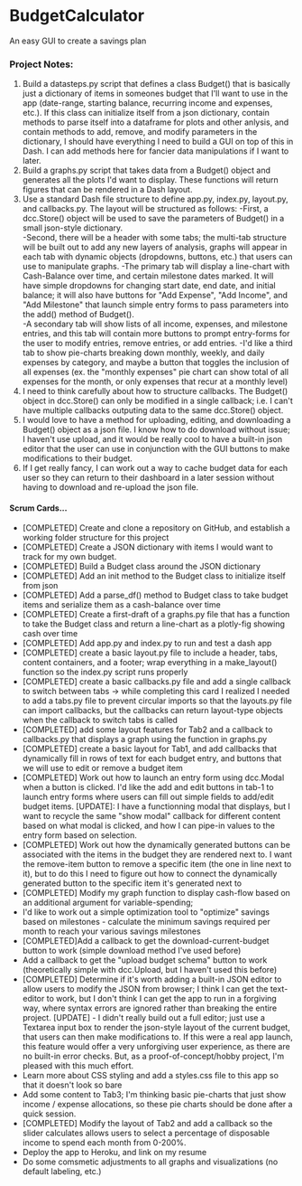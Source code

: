 # BudgetCalculator
An easy GUI to create a savings plan

### Project Notes:
1. Build a datasteps.py script that defines a class Budget() that is basically just a dictionary of items in someones budget that I'll want to use in the app (date-range, starting balance, recurring income and expenses, etc.).  If this class can initialize itself from a json dictionary, contain methods to parse itself into a dataframe for plots and other anlysis, and contain methods to add, remove, and modify parameters in the dictionary, I should have everything I need to build a GUI on top of this in Dash. I can add methods here for fancier data manipulations if I want to later.
2. Build a graphs.py script that takes data from a Budget() object and generates all the plots I'd want to display.  These functions will return figures that can be rendered in a Dash layout.
3. Use a standard Dash file structure to define app.py, index.py, layout.py, and callbacks.py.  The layout will be structured as follows: 
    -First, a dcc.Store() object will be used to save the parameters of Budget() in a small json-style dictionary.  
    -Second, there will be a header with some tabs; the multi-tab structure will be built out to add any new layers of analysis, graphs will appear in each tab with dynamic objects (dropdowns, buttons, etc.) that users can use to manipulate graphs. 
        -The primary tab will display a line-chart with Cash-Balance over time, and certain milestone dates marked.  It will have simple dropdowns for changing start date, end date, and initial balance; it will also have buttons for "Add Expense", "Add Income", and "Add Milestone" that launch simple entry forms to pass parameters into the add() method of Budget().   
        -A secondary tab will show lists of all income, expenses, and milestone entries, and this tab will contain more buttons to prompt entry-forms for the user to modify entries, remove entries, or add entries.
        -I'd like a third tab to show pie-charts breaking down monthly, weekly, and daily expenses by category, and maybe a button that toggles the inclusion of all expenses (ex. the "monthly expenses" pie chart can show total of all expenses for the month, or only expenses that recur at a monthly level)
4. I need to think carefully about how to structure callbacks. The Budget() object in dcc.Store() can only be modified in a single callback; i.e. I can't have multiple callbacks outputing data to the same dcc.Store() object.
5. I would love to have a method for uploading, editing, and downloading a Budget() object as a json file.  I know how to do download without issue; I haven't use upload, and it would be really cool to have a built-in json editor that the user can use in conjunction with the GUI buttons to make modifications to their budget.
6. If I get really fancy, I can work out a way to cache budget data for each user so they can return to their dashboard in a later session without having to download and re-upload the json file.


#### Scrum Cards...
- [COMPLETED] Create and clone a repository on GitHub, and establish a working folder structure for this project
- [COMPLETED] Create a JSON dictionary with items I would want to track for my own budget.
- [COMPLETED] Build a Budget class around the JSON dictionary
- [COMPLETED] Add an init method to the Budget class to initialize itself from json
- [COMPLETED] Add a parse_df() method to Budget class to take budget items and serialize them as a cash-balance over time
- [COMPLETED] Create a first-draft of a graphs.py file that has a function to take the Budget class and return a line-chart as a plotly-fig showing cash over time
- [COMPLETED] Add app.py and index.py to run and test a dash app
- [COMPLETED] create a basic layout.py file to include a header, tabs, content containers, and a footer; wrap everything in a make_layout() function so the index.py script runs properly
- [COMPLETED] create a basic callbacks.py file and add a single callback to switch between tabs -> while completing this card I realized I needed to add a tabs.py file to prevent circular imports so that the layouts.py file can import callbacks, but the callbacks can return layout-type objects when the callback to switch tabs is called
- [COMPLETED] add some layout features for Tab2 and a callback to callbacks.py that displays a graph using the function in graphs.py
- [COMPLETED] create a basic layout for Tab1, and add callbacks that dynamically fill in rows of text for each budget entry, and buttons that we will use to edit or remove a budget item
- [COMPLETED] Work out how to launch an entry form using dcc.Modal when a button is clicked. I'd like the add and edit buttons in tab-1 to launch entry forms where users can fill out simple fields to add/edit budget items. [UPDATE]: I have a functionning modal that displays, but I want to recycle the same "show modal" callback for different content based on what modal is clicked, and how I can pipe-in values to the entry form based on selection.
- [COMPLETED] Work out how the dynamically generated buttons can be associated with the items in the budget they are rendered next to.  I want the remove-item button to remove a specific item (the one in line next to it), but to do this I need to figure out how to connect the dynamically generated button to the specific item it's generated next to
- [COMPLETED] Modify my graph function to display cash-flow based on an additional argument for variable-spending;
- I'd like to work out a simple optimization tool to "optimize" savings based on milestones - calculate the minimum savings required per month to reach your various savings milestones
- [COMPLETED]Add a callback to get the download-current-budget button to work (simple download method I've used before)
- Add a callback to get the "upload budget schema" button to work (theoretically simple with dcc.Upload, but I haven't used this before)
- [COMPLETED] Determine if it's worth adding a built-in JSON editor to allow users to modify the JSON from browser; I think I can get the text-editor to work, but I don't think I can get the app to run in a forgiving way, where syntax errors are ignored rather than breaking the entire project. [UPDATE] - I didn't really build out a full editor; just use a Textarea input box to render the json-style layout of the current budget, that users can then make modifications to. If this were a real app launch, this feature would offer a very unforgiving user experience, as there are no built-in error checks. But, as a proof-of-concept/hobby project, I'm pleased with this much effort.
- Learn more about CSS styling and add a styles.css file to this app so that it doesn't look so bare
- Add some content to Tab3; I'm thinking basic pie-charts that just show income / expense allocations, so these pie charts should be done after a quick session.
- [COMPLETED] Modify the layout of Tab2 and add a callback so the slider calculates allows users to select a percentage of disposable income to spend each month from 0-200%. 
- Deploy the app to Heroku, and link on my resume
- Do some comsmetic adjustments to all graphs and visualizations (no default labeling, etc.)